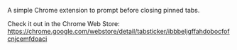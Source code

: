 A simple Chrome extension to prompt before closing pinned tabs.

Check it out in the Chrome Web Store:
https://chrome.google.com/webstore/detail/tabsticker/ibbbeljgffahdobocfofcnjcemfdoaci
